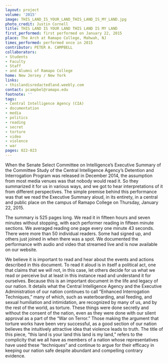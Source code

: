 ```yaml
---
layout: project
volume: '2015'
image: THIS_LAND_IS_YOUR_LAND_THIS_LAND_IS_MY_LAND.jpg
photo_credit: Justin Cornell
title: THIS LAND IS YOUR LAND THIS LAND IS MY LAND
first_performed: first performed on January 22, 2015
place: The Arch at Ramapo College, Mahwah, NJ
times_performed: performed once in 2015
contributor: PETER A. CAMPBELL
collaborators:
- Students
- Faculty
- Staff
- and Alumni of Ramapo College
home: New Jersey / New York
links:
- thislandisredactedland.weebly.com
contact: pcampbel@ramapo.edu
footnote: ''
tags:
- Central Intelligence Agency (CIA)
- documentation
- media
- politics
- reading
- secret
- torture
- video
- violence
- war
pages: 022-023
---
```


When the Senate Select Committee on Intelligence’s Executive Summary of the Committee Study of the Central Intelligence Agency’s Detention and Interrogation Program was released in December 2014, the assumption from most media venues was that nobody would read it. So they summarized it for us in various ways, and we got to hear interpretations of it from different perspectives. The simple premise behind this performance was that we read the Executive Summary aloud, in its entirety, in a central and public place on the campus of Ramapo College on Thursday, January 22, 2015.

The summary is 525 pages long. We read it in fifteen hours and seven minutes without stopping, with each performer reading in fifteen minute sections. We averaged reading one page every one minute 43 seconds. There were more than 50 individual readers. Some had signed up, and others just joined in when there was a spot. We documented the performance with audio and video that streamed live and is now available on our website.

We believe it is important to read and hear about the events and actions described in this document. To read it aloud is in itself a political act, one that claims that we will not, in this case, let others decide for us what we read or perceive but at least in this instance read and understand it for ourselves. Because this is an important document in the life and legacy of our nation. It details what the Central Intelligence Agency and the Executive Administration of our nation continues to call “Enhanced Interrogation Techniques,” many of which, such as waterboarding, anal feeding, and sexual humiliation and intimidation, are recognized by many of us, and by the rest of the world, as torture. These things were done secretly and without the consent of the nation, even as they were done with our silent approval as a part of the “War on Terror.” Those making the argument that torture works have been very successful, as a good section of our nation believes the intuitively attractive idea that violence leads to truth. The title of this piece, “this land is your land this land is my land,” refers to the complicity that we all have as members of a nation whose representatives have used these “techniques” and continue to argue for their efficacy in keeping our nation safe despite abundant and compelling contrary evidence.

